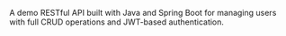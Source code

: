 A demo RESTful API built with Java and Spring Boot for managing users with full CRUD operations and JWT-based authentication.
